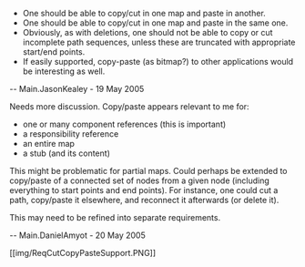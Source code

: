   * One should be able to copy/cut in one map and paste in another.
   * One should be able to copy/cut in one map and paste in the same one.
   * Obviously, as with deletions, one should not be able to copy or cut incomplete path sequences, unless these are truncated with appropriate start/end points. 
   * If easily supported, copy-paste (as bitmap?) to other applications would be interesting as well.

-- Main.JasonKealey - 19 May 2005

Needs more discussion. Copy/paste appears relevant to me for: 
   * one or many component references (this is important)
   * a responsibility reference
   * an entire map
   * a stub (and its content)

This might be problematic for partial maps. Could perhaps be extended to copy/paste of a connected set of nodes from a given node (including everything to start points and end points). For instance, one could cut a path, copy/paste it elsewhere, and reconnect it afterwards (or delete it).

This may need to be refined into separate requirements.

-- Main.DanielAmyot - 20 May 2005

[[img/ReqCutCopyPasteSupport.PNG]]
